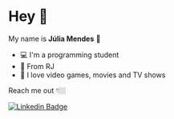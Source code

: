 # Hey  👋
 My name is **Júlia Mendes** 👩
 -  💻 I'm a programming student
 - 📍 From RJ
- 🌈 I love video games, movies and TV shows

Reach me out 👇🏼

 [![Linkedin Badge](https://img.shields.io/badge/-LinkedIn-blue?style=flat-square&logo=Linkedin&logoColor=white&link=https://https://www.linkedin.com/in/juliapms/)](https://www.linkedin.com/in/juliapms/)
